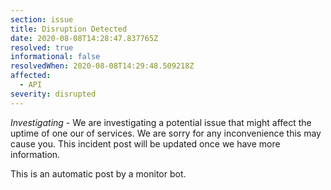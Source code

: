 ```yaml
---
section: issue
title: Disruption Detected
date: 2020-08-08T14:28:47.837765Z
resolved: true
informational: false
resolvedWhen: 2020-08-08T14:29:48.509218Z
affected:
  - API
severity: disrupted
---
```

*Investigating* - We are investigating a potential issue that might affect the uptime of one our of services. We are sorry for any inconvenience this may cause you. This incident post will be updated once we have more information.

This is an automatic post by a monitor bot.
        